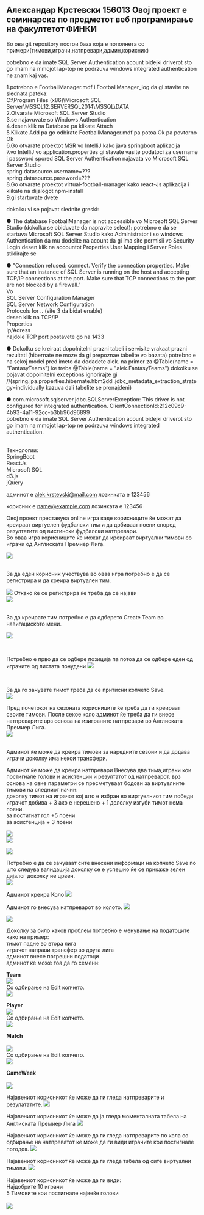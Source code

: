 ## Александар Крстевски 156013 Овој проект е семинарска по предметот веб програмирање на факултетот ФИНКИ 

Во ова git repository постои база која е пополнета со примери(тимови,играчи,натпревари,админ,корисник)

potrebno e da imate SQL Server Authentication acount
bidejki driverot sto go imam na mmojot lap-top ne podrzuva windows integrated authentication ne znam kaj vas. 



1.potrebno e FootballManager.mdf i FootballManager_log da gi stavite na
slednata pateka:<br />
C:\Program Files (x86)\Microsoft SQL Server\MSSQL12.SERVERSQL2014\MSSQL\DATA
<br />
2.Otvarate Microsoft SQL Server Studio<br />
3.se najavuvate so Windows Authentication<br />
4.desen klik na Database pa klikate Attach<br />
5.Klikate Add pa go odbirate FootballManager.mdf pa potoa Ok pa povtorno Ok<br />
6.Go otvarate proektot MSR vo IntelliJ kako java springboot aplikacija<br />
7.vo IntelliJ vo application.properties gi stavate vasite podatoci za username i password spored SQL Server Authentication najavata vo
Microsoft SQL Server Studio<br />
spring.datasource.username=???<br />
spring.datasource.password=???<br />
8.Go otvarate proektot virtual-football-manager kako react-Js aplikacija i klikate na dijalogot npm-install <br />
9.gi startuvate dvete<br />

dokolku vi se pojavat slednite greski:

● The database FootballManager is not accessible vo Microsoft SQL Server Studio (dokolku se obiduvate da napravite select):
 potrebno e da se startuva Microsoft SQL Server Studio kako Administrator i so windows Authentication da mu dodelite na acount da gi ima site permisii vo Security 
Login desen klik na accountot Properties 
User Mapping i Server Roles stiklirajte se
 
● "Connection refused: connect. Verify the connection properties. Make sure that an instance of SQL Server is running on the host and accepting TCP/IP connections at the port. Make sure that TCP connections to the port are not blocked by a firewall."
<br />
Vo<br />
SQL Server Configuration Manager<br />
SQL Server Network Configuration<br />
Protocols for .. (site 3 da bidat enable)<br />
desen klik na TCP/IP<br />
Properties<br />
Ip/Adress<br />
najdole TCP port postavete go na 1433<br />

● Dokolku se kreiraat dopolnitelni prazni tabeli i servisite vrakaat prazni rezultati 
(hibernate ne moze da gi prepoznae tabelite vo bazata) potrebno e na sekoj model pred imeto da dodadete alek.
na primer za @Table(name = "FantasyTeams") ke treba  @Table(name = "alek.FantasyTeams")
dokolku se pojavat dopolnitelni exceptions ignorirajte gi 
//(spring.jpa.properties.hibernate.hbm2ddl.jdbc_metadata_extraction_strategy=individually kazuva dali tabelite se pronajdeni)


● com.microsoft.sqlserver.jdbc.SQLServerException: This driver is not configured for integrated authentication. ClientConnectionId:212c09c9-4b93-4a11-92cc-b3bb96d96899
<br />
potrebno e da imate SQL Server Authentication acount
bidejki driverot sto go imam na mmojot lap-top ne podrzuva windows integrated authentication. 

<br />
Технологии:<br />
SpringBoot<br />
ReactJs<br />
Microsoft SQL<br />
d3.js<br />
jQuery<br />


админот е alek.krstevski@mail.com
лозинката е 123456

корисник е name@example.com
лозинката е 123456


Овој проект преставува online игра каде корисниците ќе можат да креираат виртуелен фудбалски тим и да добиваат поени според  резултатите од вистински фудбалски натпревари.<br />
Во оваа игра корисниците ќе можат да креираат виртуални тимови со играчи од Англиската Премиер Лига.<br />


![](images/home.jpg)<br />

<br />
За да еден корисник учествува во оваа игра потребно е да се регистрира и да креира виртуален тим.<br />

![](images/register.jpg)
Откако ќе се регистрира ќе треба да се најави<br />
![](images/login.jpg)

<br />
За да креирате тим потребно е да одберето Create Team во навигациското мени.<br />

![](images/createfantasyteam.jpg)

<br />

Потребно е прво да се одбере позиција па потоа да се одбере еден од играчите од листата понудени
![](images/fantasyteamerror.jpg)


<br />

За да го зачувате тимот треба да се притисни копчето Save.<br />
![](images/fantasyteam.jpg)
<br />

Пред почетокот на сезоната корисниците ќе треба да ги креираат своите тимови.
После секое коло админот ќе треба да ги внесе натпреварите врз основа на изиграните натпревари во Англиската Премиер Лига.
<br />
![](images/adminpanel.jpg)

<br />
Админот ќе може да креира тимови за наредните сезони и да додава играчи доколку има некои трансфери.<br />


Админот ќе може да креира натпревари
Внесува два тима,играчи кои постигнале голови и асистенции и резултатот од натпреварот.
врз основа на овие параметри се пресметуваат бодови за виртуелните тимови на следниот начин:<br />
доколку тимот на играчот кој што е избран во виртуелниот тим победи играчот добива + 3 ако е нерешено + 1 дололку изгуби тимот нема поени. <br />
за постигнат гол +5 поени<br />
за асистенција + 3 поени<br />

![](images/admincreate.jpg)<br />
![](images/admincreate1.jpg)<br />



![](images/admincreate2.jpg)<br />


Потребно е да се зачуваат сите внесени информаци на копчето Save по што следува валидација доколку се е успешно ќе се прикаже зелен дијалог доколку не црвен.<br />
![](images/admincreate3.jpg)<br />

Админот креира Коло
![](images/admincreate4.jpg)<br />

Админот го внесува натпреварот во колото.
![](images/admincreate6.jpg)<br />

![](images/admincreate5.jpg)<br />



Доколку за било каков проблем потребно е менување на податоците како на пример:<br />
тимот падне во втора лига<br />
играчот направи трансфер во друга лига<br />
админот внесе погрешни податоци<br />
админот ќе може тоа да го семени:<br />

**Team** 
<br />
![](images/adminteam.jpg)
<br />
Со одбирање на Edit копчето.<br />
![](images/adminteamedit.jpg)
<br />

**Player** 
<br />
![](images/adminplayer.jpg)
<br />
Со одбирање на Edit копчето.<br />
![](images/adminplayeredit.jpg)
<br />

**Match**  
<br />
![](images/adminmatch.jpg)
<br />
Со одбирање на Edit копчето.<br />
![](images/adminmatchedit.jpg)
<br />

**GameWeek**  
<br />
![](images/admingameweek.jpg)<br />

Најавениот корисникот ќе може да ги гледа натпреварите и резулататите.
![](images/matchresult.jpg)<br />

Најавениот корисникот ќе може да ја гледа моменталната табела на Англиската Премиер Лига
![](images/Leaguetable.jpg)<br />

Најавениот корисникот ќе може да ги гледа натпреварите по кола со одбирање на натпреватот ке може да ги види играчите кои постигнале погодок.
![](images/gameweek.jpg)<br />

Најавениот корисникот ќе може да ги гледа табела од сите виртуални тимови.
![](images/fantasytable.jpg)<br />

Најавениот корисникот ќе може да ги види:<br />
Најдобрите 10 играчи <br />
5 Тимовите кои постигнале највеќе голови<br />
<br />
![](images/stats.jpg)<br />




